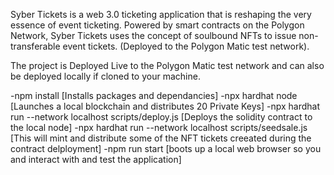 Syber Tickets is a web 3.0 ticketing application that is reshaping the very essence of event ticketing. Powered by smart contracts on the Polygon Network, Syber Tickets uses the concept of soulbound NFTs to issue non-transferable event tickets. (Deployed to the Polygon Matic test network).

The project is Deployed Live to the Polygon Matic test network and can also be deployed locally if cloned to your machine.

-npm install [Installs packages and dependancies]
-npx hardhat node [Launches a local blockchain and distributes 20 Private Keys]
-npx hardhat run --network localhost scripts/deploy.js [Deploys the solidity contract to the local node]
-npx hardhat run --network localhost scripts/seedsale.js [This will mint and distribute some of the NFT tickets creeated during the contract delployment]
-npm run start [boots up a local web browser so you and interact with and test the application]
